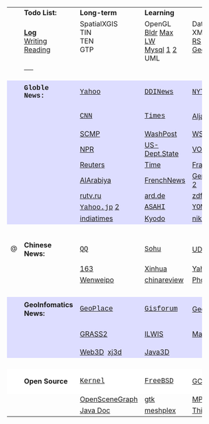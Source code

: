 <html>
<head></head>
<body>
<center>
            <table style="border-collapse: collapse; width: 90%;"
 border="0" cellpadding="0" cellspacing="0">
              <tbody>
                <tr>
                  <td></td>
                  <td style="font-weight: bold;">Todo List:</td>
                  <td style="font-weight: bold;">Long-term </td>
                  <td style="font-weight: bold;">Learning </td>
                  <td style="font-weight: bold;"><br>
                  </td>
                  <td style="font-weight: bold;"></td>
                  <td style="font-weight: bold;">Others</td>
                </tr>
                <tr>
                  <td style="vertical-align: top;"> </td>
                  <td style="vertical-align: top;"> <br>
                  <a href="working_log.html"><b>Log</b></a><br>
                  <a
 href="https://spreadsheets.google.com/embeddedform?key=0Ag686cZKEWOcdDhseUozaEFtaVUxQktfUUctdHlGenc">Writing</a><br>
                  <a
 href="http://spreadsheets.google.com/pub?key=t8lyJ3hAmiU1BK_QG-tyFzw&amp;single=true&amp;gid=0&amp;output=html">Reading</a>
                  <br>
                  <br>
                  <a href="links.html">&nbsp;&nbsp;&nbsp;&nbsp;&nbsp;</a>
                  </td>
                  <td style="vertical-align: top;">SpatialXGIS<br>
TIN<br>
TEN<br>
GTP</td>
                  <td style="vertical-align: top;">OpenGL<br>
                  <a
 href="http://www.blender.org/education-help/tutorials/">Bldr</a> <a
 target="_blank"
 href="http://usa.autodesk.com/adsk/servlet/item?siteID=123112&amp;id=9861688&amp;linkID=9241175">Max</a>
                  <a target="_blank"
 href="http://www.newtek.com/lightwave/tutorials.php">LW</a><br>
                  <a href="http://www.mysql.com">Mysql</a> <a
 href="http://www.postgresql.org/docs/current/static/internals.html">1</a>
                  <a href="http://www.odbms.org/downloads.html">2</a> <br>
UML</td>
                  <td style="vertical-align: top;">Data mining<br>
XML/X3D<br>
                  <a href="http://rst.gsfc.nasa.gov/">RS</a><br>
                  <a
 href="http://netcourse.cug.edu.cn:7310/netstudy/1jpkc/gswdsx/index.htm">Geology</a>
                  <a href="http://atlas.tju.edu.cn/webclass/gchdzh/">2</a>
                  </td>
                  <td style="vertical-align: top;"><a
 href="http://www.geo.informatik.uni-bonn.de/index_en.html">STGIS</a><br>
                  <a href="http://www.cs.umd.edu/%7Ebsnam/">Index</a><br>
                  <a target="_blank"
 href="http://www.particle.kth.se/%7Elindsey/JavaCourse/">Java</a><br>
                  </td>
                  <td style="vertical-align: top;"> <a
 href="http://www.englishclub.com/index.htm">English</a><br>
                  <a target="_blank"
 href="http://ocw.mit.edu/OcwWeb/Foreign-Languages-and-Literatures/index.htm">Languages
                  </a>&nbsp; <a target="_blank"
 href="http://www.coelang.tufs.ac.jp/modules/index.html">1 </a> &nbsp;
                  <a target="_blank" href="http://www.for68.com/">2 </a><br>
                  <a target="_blank"
 href="http://www.tufs.ac.jp/common/fs/asw/ara/2/index.htm">Arabic </a>&nbsp;
                  <a target="_blank"
 href="http://www.for68.com/web/alby/">1 </a>&nbsp; <a target="_blank"
 href="http://homepage2.nifty.com/arabiya/">2 </a><br>
                  <a target="_blank"
 href="http://www.spaingo.jp/index.html">Spanish </a>&nbsp; <a
 target="_blank" href="http://www.for68.com/asp/xbyy/index.asp">1 </a>&nbsp;
2 <br>
                  </td>
                </tr>
                <tr style="height: 13.5pt;">
                  <td></td>
                  <td></td>
                  <td colspan="2"></td>
                  <td colspan="2"></td>
                  <td></td>
                  <td></td>
                </tr>
                <tr style="height: 13.5pt;">
                  <td style="background-color: rgb(221, 221, 255);">
                  <p></p>
                  </td>
                  <td
 style="font-weight: bold; background-color: rgb(221, 221, 255);"><span
 style="font-family: &quot;Courier New&quot;;">Globle News:</span></td>
                  <td style="background-color: rgb(221, 221, 255);">
                  <p><a href="http://www.yahoo.com/" target="_blank"><span
 style="font-family: &quot;Courier New&quot;;">Yahoo</span></a></p>
                  </td>
                  <td style="background-color: rgb(221, 221, 255);">
                  <p =""><a
 href="http://www.ddinews.gov.in/International/" target="_blank"><span
 style="font-family: &quot;Courier New&quot;;">DDINews</span></a></p>
                  </td>
                  <td style="background-color: rgb(221, 221, 255);">
                  <p =""><a href="http://www.nytimes.com/"
 target="_blank"><span style="font-family: &quot;Courier New&quot;;">NYTimes</span></a></p>
                  </td>
                  <td style="background-color: rgb(221, 221, 255);">
                  <p =""><a href="http://www.worldnews.com/"
 target="_blank"><span style="font-family: &quot;Courier New&quot;;">WorldNews</span></a></p>
                  </td>
                  <td style="background-color: rgb(221, 221, 255);">
                  <p =""><a href="http://www.foxnews.com/"
 target="_blank"><span style="font-family: &quot;Courier New&quot;;">Foxnews</span></a></p>
                  </td>
                  <td>
                  <p =""><a href="http://www.asia1.com.sg/"
 target="_blank"><span style="font-family: &quot;Courier New&quot;;"><br>
                  </span></a></p>
                  </td>
                </tr>
                <tr style="height: 13.5pt;">
                  <td style="background-color: rgb(221, 221, 255);">
                  <p></p>
                  </td>
                  <td
 style="font-weight: bold; background-color: rgb(221, 221, 255);"></td>
                  <td style="background-color: rgb(221, 221, 255);">
                  <p><a href="http://www.cnn.com/" target="_blank"><span
 style="font-family: &quot;Courier New&quot;;">CNN</span></a></p>
                  </td>
                  <td style="background-color: rgb(221, 221, 255);">
                  <p><a href="http://www.timesonline.co.uk/"
 target="_blank"><span style="font-family: &quot;Courier New&quot;;">Times</span></a></p>
                  </td>
                  <td style="background-color: rgb(221, 221, 255);"><a
 target="_blank" href="http://english.aljazeera.net/">Aljazeera</a></td>
                  <td style="background-color: rgb(221, 221, 255);">
                  <p><a href="http://www.usatoday.com/" target="_blank"><span
 style="font-family: &quot;Courier New&quot;;">USAToday</span></a></p>
                  </td>
                  <td style="background-color: rgb(221, 221, 255);">
                  <p><a href="http://www.asia1.com.sg/" target="_blank"><span
 style="font-family: &quot;Courier New&quot;;">Asia1</span></a></p>
                  </td>
                  <td>
                  <p><a href="http://www.nikkei.co.jp/" target="_blank"><span
 style="font-family: &quot;Courier New&quot;;"><br>
                  </span></a></p>
                  </td>
                </tr>
                <tr>
                  <td style="background-color: rgb(221, 221, 255);"></td>
                  <td style="background-color: rgb(221, 221, 255);"></td>
                  <td style="background-color: rgb(221, 221, 255);"><a
 target="_blank" href="http://www.scmp.com/">SCMP</a></td>
                  <td style="background-color: rgb(221, 221, 255);"><a
 target="_blank" href="http://www.washingtonpost.com/">WashPost</a></td>
                  <td style="background-color: rgb(221, 221, 255);"><a
 target="_blank" href="http://online.wsj.com/public/us">WSJ</a></td>
                  <td style="background-color: rgb(221, 221, 255);"><a
 target="_blank" href="http://www.foreignaffairs.com/">ForeignAffairs</a></td>
                  <td style="background-color: rgb(221, 221, 255);"><a
 target="_blank" href="http://mitworld.mit.edu">MITVideo</a></td>
                  <td></td>
                </tr>
                <tr>
                  <td style="background-color: rgb(221, 221, 255);"></td>
                  <td style="background-color: rgb(221, 221, 255);"></td>
                  <td style="background-color: rgb(221, 221, 255);"><a
 target="_blank" href="http://www.npr.org">NPR</a></td>
                  <td style="background-color: rgb(221, 221, 255);"><a
 target="_blank" href="http://www.state.gov/r/pa/prs/dpb/">US-Dept.State</a></td>
                  <td style="background-color: rgb(221, 221, 255);"><a
 target="_blank" href="http://www.voanews.com/specialenglish/index.cfm">VOA</a></td>
                  <td style="background-color: rgb(221, 221, 255);"><a
 target="_blank" href="http://www.nba.com">NBA</a></td>
                  <td style="background-color: rgb(221, 221, 255);"><a
 target="_blank" href="http://www.learner.org">Learner</a></td>
                  <td></td>
                </tr>
                <tr>
                  <td style="background-color: rgb(221, 221, 255);"></td>
                  <td style="background-color: rgb(221, 221, 255);"></td>
                  <td style="background-color: rgb(221, 221, 255);"><a
 href="http://www.reuters.com/">Reuters</a></td>
                  <td style="background-color: rgb(221, 221, 255);"><a
 href="http://www.time.com">Time</a></td>
                  <td style="background-color: rgb(221, 221, 255);"><a
 href="http://www.france24.com/en/">France24</a></td>
                  <td style="background-color: rgb(221, 221, 255);"><a
 href="http://www.sciencedaily.com/">SciDaily</a></td>
                  <td style="background-color: rgb(221, 221, 255);"><a
 target="_blank" href="http://www.bloomberg.com/">Bloomberg</a></td>
                  <td></td>
                </tr>
                <tr>
                  <td style="background-color: rgb(221, 221, 255);"></td>
                  <td style="background-color: rgb(221, 221, 255);"></td>
                  <td style="background-color: rgb(221, 221, 255);"><a
 href="http://www.alarabiya.net/english/">AlArabiya</a></td>
                  <td style="background-color: rgb(221, 221, 255);"><a
 target="_blank" href="http://www.french-news.com/">FrenchNews</a></td>
                  <td style="background-color: rgb(221, 221, 255);"><a
 target="_blank" href="http://www.thelocal.de/">Germany</a> <a
 target="_blank" href="http://www.spiegel.de/international/">1</a> <a
 href="http://www.signandsight.com/">2</a></td>
                  <td style="background-color: rgb(221, 221, 255);"><a
 target="_blank" href="http://www.helsinkitimes.fi/htimes/">helsinkitimes</a></td>
                  <td style="background-color: rgb(221, 221, 255);"><a
 target="_blank" href="theMassMedia.html">...
&nbsp;</a>@&nbsp; <a target="_blank"
 href="http://www.world-newspapers.com/">...&nbsp;</a>
&nbsp; </td>
                  <td></td>
                </tr>
                <tr>
                  <td style="background-color: rgb(221, 221, 255);"></td>
                  <td style="background-color: rgb(221, 221, 255);"></td>
                  <td style="background-color: rgb(221, 221, 255);"><a
 href="http://www.rutv.ru">rutv.ru</a></td>
                  <td style="background-color: rgb(221, 221, 255);"><a
 href="http://www.ard.de/">ard.de</a></td>
                  <td style="background-color: rgb(221, 221, 255);"><a
 href="http://www.zdf.de/">zdf.de</a></td>
                  <td style="background-color: rgb(221, 221, 255);"><a
 href="http://www.rtve.es/">rtve.es</a></td>
                  <td style="background-color: rgb(221, 221, 255);"><a
 href="http://www.francetv.fr/">francetv.fr</a></td>
                  <td></td>
                </tr>
                <tr>
                  <td style="background-color: rgb(221, 221, 255);"></td>
                  <td
 style="font-weight: bold; background-color: rgb(221, 221, 255);"></td>
                  <td style="background-color: rgb(221, 221, 255);"><a
 href="http://www.yahoo.co.jp" target="_blank"><span
 style="font-family: &quot;Courier New&quot;;">Yahoo.jp</span></a> <a
 href="http://trans.hiragana.jp/ruby/http://www.yahoo.co.jp"
 target="_blank">2</a></td>
                  <td style="background-color: rgb(221, 221, 255);"><a
 href="http://www.asahi.com/" target="_blank"><span
 style="font-family: &quot;Courier New&quot;;">ASAHI</span></a></td>
                  <td style="background-color: rgb(221, 221, 255);"><a
 href="http://www.yomiuri.co.jp/" target="_blank"><span
 style="font-family: &quot;Courier New&quot;;">YOMIURI</span></a></td>
                  <td style="background-color: rgb(221, 221, 255);"><a
 href="http://www.mainichi-msn.co.jp/" target="_blank"><span
 style="font-family: &quot;Courier New&quot;;">Mainichi</span></a></td>
                  <td style="background-color: rgb(221, 221, 255);"><a
 href="http://www.nikkei.co.jp/" target="_blank"><span
 style="font-family: &quot;Courier New&quot;;">Nikkei</span></a></td>
                  <td style="background-color: rgb(221, 221, 255);"></td>
                </tr>
                <tr>
                  <td style="background-color: rgb(221, 221, 255);"></td>
                  <td style="background-color: rgb(221, 221, 255);"></td>
                  <td style="background-color: rgb(221, 221, 255);"><a
 target="_blank" href="http://timesofindia.indiatimes.com/">indiatimes</a></td>
                  <td style="background-color: rgb(221, 221, 255);"><a
 target="_blank" href="http://www.kyodo.co.jp">Kyodo</a></td>
                  <td style="background-color: rgb(221, 221, 255);"><a
 target="_blank" href="http://www.nikkansports.com/">nikkansports</a></td>
                  <td style="background-color: rgb(221, 221, 255);"><a
 target="_blank" href="http://www.goo.ne.jp/">goo</a></td>
                  <td style="background-color: rgb(221, 221, 255);"><a
 target="_blank" href="http://www.gyao.jp/">Gyao</a></td>
                  <td style="background-color: rgb(221, 221, 255);"></td>
                </tr>
                <tr>
                  <td></td>
                  <td></td>
                  <td>&nbsp;</td>
                  <td></td>
                  <td></td>
                  <td></td>
                  <td></td>
                  <td></td>
                </tr>
                <tr style="height: 13.5pt;">
                  <td>
                  <p>@</p>
                  </td>
                  <td style="font-weight: bold;">Chinese News:</td>
                  <td>
                  <p><a href="http://www.qq.com/" target="_blank"><span
 style="font-family: &quot;Courier New&quot;;">QQ<br>
                  </span></a></p>
                  </td>
                  <td>
                  <p><a href="http://www.sohu.com/" target="_blank"><span
 style="font-family: &quot;Courier New&quot;;">Sohu</span></a></p>
                  </td>
                  <td>
                  <p><a href="http://udn.com/" target="_blank">UDN</a>&nbsp;<a href="http://n.yam.com/" target="_blank">YAM</a></p>
                  </td>
                  <td>
                  <p><a href="http://www.zaobao.com/" target="_blank"><span
 style="font-family: &quot;Courier New&quot;;">ZaoBao</span></a></p>
                  </td>
                  <td>
                  <p><a href="http://news.chinatimes.com/"
 target="_blank"><span style="font-family: &quot;Courier New&quot;;">Chinatimes<br>
                  </span></a></p>
                  </td>
                  <td>
                  <p><a href="http://www.geoplace.com/" target="_blank"><span
 style="font-family: &quot;Courier New&quot;;"><br>
                  </span></a></p>
                  </td>
                </tr>
                <tr>
                  <td></td>
                  <td></td>
                  <td><a target="_blank" href="http://www.163.com">163<br>
                  </a></td>
                  <td><a target="_blank" rel=""
 href="http://www.xinhuanet.com.cn">Xinhua</a></td>
                  <td><a target="_blank" href="http://tw.news.yahoo.com">Yahoo.tw</a></td>
                  <td><a target="_blank" href="http://hk.yahoo.com">Yahoo.hk</a></td>
                  <td><a target="_blank" href="http://www.china.com/">China.com</a></td>
                  <td></td>
                </tr>
                <tr>
                  <td></td>
                  <td></td>
                  <td><a target="_blank" href="http://www.wenweipo.com/">Wenweipo</a></td>
                  <td><a target="_blank"
 href="http://www.chinareviewnews.com/">chinareview</a></td>
                  <td><a target="_blank"
 href="http://www.ifeng.com/">PhoenixTV</a></td>
                  <td><a target="_blank" href="http://www.huanqiu.com">Huaqiu</a></td>
                  <td><a target="_blank" href="http://www.zdic.net">ZDIC</a></td>
                  <td></td>
                </tr>
                <tr>
                  <td></td>
                  <td></td>
                  <td>&nbsp; </td>
                  <td></td>
                  <td></td>
                  <td></td>
                  <td></td>
                  <td></td>
                </tr>
                <tr style="height: 13.5pt;">
                  <td style="background-color: rgb(221, 221, 255);">
                  <p></p>
                  </td>
                  <td
 style="font-weight: bold; background-color: rgb(221, 221, 255);">GeoInfomatics
News:</td>
                  <td style="background-color: rgb(221, 221, 255);">
                  <p><a href="http://www.geoplace.com/" target="_blank"><span
 style="font-family: &quot;Courier New&quot;;">GeoPlace</span></a></p>
                  </td>
                  <td style="background-color: rgb(221, 221, 255);"> <a
 href="http://www.gisforum.net/" target="_blank"><span
 style="font-family: &quot;Courier New&quot;;">Gisforum</span></a></td>
                  <td style="background-color: rgb(221, 221, 255);">
                  <p><a target="_blank" href="http://www.geocomm.com/">Geocomm</a></p>
                  </td>
                  <td style="background-color: rgb(221, 221, 255);"><a
 href="http://www.gisdevelopment.net/">gisdevelopment</a></td>
                  <td style="background-color: rgb(221, 221, 255);">
                  <p><a target="_blank" href="http://www.csdn.net">CSDN</a></p>
                  </td>
                  <td>
                  <p></p>
                  </td>
                </tr>
                <tr>
                  <td style="background-color: rgb(221, 221, 255);"></td>
                  <td style="background-color: rgb(221, 221, 255);"></td>
                  <td style="background-color: rgb(221, 221, 255);">
                  <p><a target="_blank" href="http://grass.itc.it/">GRASS</a><a
 target="_blank" href="http://www.sci.osaka-cu.ac.jp/%7Emasumoto/">2</a></p>
                  </td>
                  <td style="background-color: rgb(221, 221, 255);"><a
 target="_blank" href="http://52north.org">ILWIS</a></td>
                  <td style="background-color: rgb(221, 221, 255);"><a
 href="http://mapserver.gis.umn.edu/">MapServer</a></td>
                  <td style="background-color: rgb(221, 221, 255);"><a
 target="_blank" href="http://openev.sourceforge.net/">OpenEV</a></td>
                  <td style="background-color: rgb(221, 221, 255);"><a
 target="_blank" href="http://www.opendx.org/index2.php">OpenDX</a></td>
                  <td></td>
                </tr>
                <tr style="height: 13.5pt;">
                  <td style="background-color: rgb(221, 221, 255);">
                  <p></p>
                  </td>
                  <td style="background-color: rgb(221, 221, 255);"> </td>
                  <td style="background-color: rgb(221, 221, 255);"><a
 href="http://www.web3d.org/">Web3D</a>&nbsp; <a
 href="learning/xj3d.javadoc/">xj3d</a> </td>
                  <td style="background-color: rgb(221, 221, 255);"><a
 href="learning/j3d-1_5_2-api-docs">Java3D</a></td>
                  <td style="background-color: rgb(221, 221, 255);"></td>
                  <td style="background-color: rgb(221, 221, 255);"></td>
                  <td style="background-color: rgb(221, 221, 255);"></td>
                  <td>
                  <p></p>
                  </td>
                </tr>
                <tr>
                  <td></td>
                  <td></td>
                  <td>&nbsp; </td>
                  <td>&nbsp;</td>
                  <td></td>
                  <td></td>
                  <td></td>
                  <td></td>
                </tr>
                <tr style="height: 13.5pt;">
                  <td style="background-color: rgb(255, 255, 255);">
                  <p></p>
                  </td>
                  <td
 style="font-weight: bold; background-color: rgb(255, 255, 255);">Open
Source</td>
                  <td style="background-color: rgb(255, 255, 255);">
                  <p><a href="http://www.kernel.org/" target="_blank"><span
 style="font-family: &quot;Courier New&quot;;">Kernel</span></a></p>
                  </td>
                  <td style="background-color: rgb(255, 255, 255);"> <a
 href="http://www.freebsd.org/cgi/cvsweb.cgi/" target="_blank"><span
 style="font-family: &quot;Courier New&quot;;">FreeBSD</span></a></td>
                  <td style="background-color: rgb(255, 255, 255);">
                  <p><a target="_blank" href="http://gcc.gnu.org/">GCC</a></p>
                  </td>
                  <td style="background-color: rgb(255, 255, 255);"><a
 href="http://www.postgresql.org/">Postgresql</a></td>
                  <td style="background-color: rgb(255, 255, 255);">
                  <p><a target="_blank" href="http://grass.itc.it/"><br>
                  </a></p>
                  </td>
                  <td>
                  <p></p>
                  </td>
                </tr>
                <tr style="height: 13.5pt;">
                  <td>
                  <p></p>
                  </td>
                  <td> </td>
                  <td><a
 href="http://www.openscenegraph.org/projects/osg">OpenSceneGraph</a><br>
                  </td>
                  <td><a href="http://www.gtk.org/">gtk</a></td>
                  <td><a target="_blank"
 href="http://www.mcs.anl.gov/research/projects/mpich2/index.php">MPICH</a></td>
                  <td><a href="http://freecomputerbooks.com/">Books</a></td>
                  <td><a
 href="http://stommel.tamu.edu/%7Ebaum/programming.html">Tips</a> <a
 href="http://www.okisoft.co.jp/esc/whitepaper.html">1</a>
2<br>
                  </td>
                  <td>
                  <p></p>
                  </td>
                </tr>
                <tr>
                  <td></td>
                  <td></td>
                  <td><a href="learning/java/docs">Java Doc</a></td>
                  <td><a href="http://www.meshplex.org/wiki/Main_Page">meshplex</a></td>
                  <td><a href="http://www.mindview.net/Books/">Think in
*</a></td>
                  <td><a target="_blank"
 href="http://park15.wakwak.com/%7Eunixlife/">TipNIX</a></td>
                  <td></td>
                  <td></td>
                </tr>
              </tbody>
            </table>
<!-- End of Body-->
            <p>&nbsp;</p>
            </td>
            <td width="3"></td>
          </tr>
        </tbody>
      </table>
</body>
</html>
